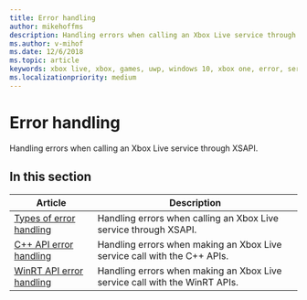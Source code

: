 ```yaml
---
title: Error handling
author: mikehoffms
description: Handling errors when calling an Xbox Live service through XSAPI.
ms.author: v-mihof
ms.date: 12/6/2018
ms.topic: article
keywords: xbox live, xbox, games, uwp, windows 10, xbox one, error, service call
ms.localizationpriority: medium
---
```


# Error handling

Handling errors when calling an Xbox Live service through XSAPI.


## In this section

| Article | Description |
|---------|-------------|
| [Types of error handling](types-of-error-handling.md) | Handling errors when calling an Xbox Live service through XSAPI. |
| [C++ API error handling](error-handling-cpp.md) | Handling errors when making an Xbox Live service call with the C++ APIs. |
| [WinRT API error handling](error-handling-winrt.md) | Handling errors when making an Xbox Live service call with the WinRT APIs. |
